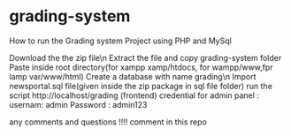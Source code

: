 # grading-system
How to run the Grading system Project using PHP and MySql

Download the the zip file\n
Extract the file and copy grading-system folder
Paste inside root directory(for xampp xamp/htdocs, for wampp/www,fpr lamp var/www/html)
Create a database with name grading\n
Import newsportal.sql file(given inside the zip package in sql file folder) 
run the script http://localhost/grading (frontend)
credential for admin panel : usernam: admin Password : admin123

any comments and questions !!!! comment in this repo
